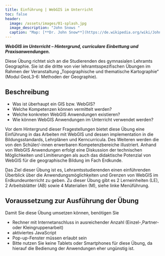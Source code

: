 ```yaml
---
title: Einführung | WebGIS im Unterricht
toc: false
header:
  image: /assets/images/01-splash.jpg
  image_description: "John Snows "
  caption: "Map: [**Dr. John Snow**](https://de.wikipedia.org/wiki/John_Snow_(Mediziner)) [Wellcome Library via wikimedia](https://w.wiki/QtV)"
---
```

***WebGIS im Unterricht – Hintergrund, curriculare Einbettung und Praxisanwendungen.***
<!--more-->

Diese Übung richtet sich an die Studierenden des gymnasialen Lehramts Geographie. Sie ist die dritte von vier lehramtsspezifischen Übungen im Rahmen der Veranstaltung „Topographische und thematische Kartographie“ (Modul GeoL3-6: Methoden der Geographie).

## Beschreibung

* Was ist überhaupt ein GIS bzw. WebGIS?
* Welche Kompetenzen können vermittelt werden?
* Welche konkreten WebGIS Anwendungen existieren?
* Wie können WebGIS Anwendungen im Unterricht verwendet werden?

Vor dem Hintergrund dieser Fragestellungen bietet diese Übung eine Einführung in das Arbeiten mit WebGIS und dessen implementation in die Bildungsstandards, Lehrplänen und Kerncurricula. Des Weiteren werden die von den Schüler/-innen erwerbaren Kompetenzbereiche illustriert. Anhand von WebGIS Anwendungen erfolgt eine Diskussion der technischen Möglichkeiten und Limitierungen als auch das didaktische Potenzial von WebGIS für die geographische Bildung im Fach Erdkunde.

Das Ziel dieser Übung ist es, Lehramtsstudierenden einen einführenden Überblick über die Anwendungsmöglichkeiten und Grenzen von WebGIS im Erdkundeunterricht zu geben. Zu dieser Übung gibt es 2 Lerneinheiten (LE), 2 Arbeitsblätter (AB) sowie 4 Materialien (M), siehe linke Menüführung.

## Voraussetzung zur Ausführung der Übung

Damit Sie diese Übung umsetzen können, benötigen Sie

* Rechner mit Internetanschluss in ausreichender Anzahl (Einzel-,Partner- oder Kleingruppenarbeit)
* aktiviertes JavaScript
* Pop-up-Fenster müssen erlaubt sein
* Bitte nutzen Sie keine Tablets oder Smartphones für diese Übung, da hierauf die Bedienung der Anwendungen eher ungünstig ist.

